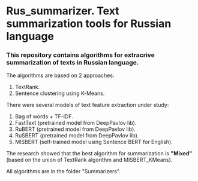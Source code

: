 # Rus_summarizer. Text summarization tools for Russian language
### This repository contains algorithms for extracrive summarization of texts in Russian language.

The algorithms are based on 2 approaches:
1) TextRank.
2) Sentence clustering using K-Means.

There were several models of text feature extraction under study:
1) Bag of words + TF-IDF.
2) FastText (pretrained model from DeepPavlov lib).
3) RuBERT (pretrained model from DeepPavlov lib).
4) RuSBERT (pretrained model from DeepPavlov lib).
5) MlSBERT (self-trained model using Sentence BERT for English).

The research showed that the best algorithm for summarization is <b>"Mixed"</b> (based on the union of TextRank algorithm and MlSBERT_KMeans).

All algorithms are in the folder "Summarizers".
